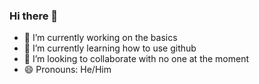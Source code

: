 ### Hi there 👋

<!--
**MahZe-9/MahZe-9** is a ✨ _special_ ✨ repository because its `README.md` (this file) appears on your GitHub profile.

Here are some ideas to get you started:-->

- 🔭 I’m currently working on the basics
- 🌱 I’m currently learning how to use github
- :bust_in_silhouette: I’m looking to collaborate with no one at the moment
- 😄 Pronouns: He/Him


